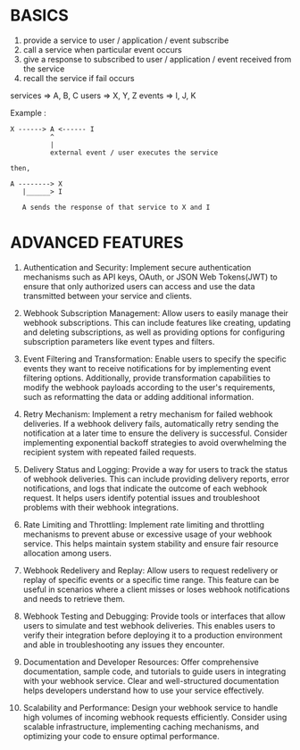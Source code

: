 BASICS
======

1. provide a service to user / application / event subscribe
2. call a service when particular event occurs
3. give a response to subscribed to user / application / event 
   received from the service
4. recall the service if fail occurs


services => A, B, C
users => X, Y, Z
events => I, J, K


Example : 

    X ------> A <------ I
              ^
              |
              external event / user executes the service

    then,

    A --------> X
       |______> I

       A sends the response of that service to X and I


ADVANCED FEATURES
=================

1. Authentication and Security: Implement secure authentication mechanisms such 
as API keys, OAuth, or JSON Web Tokens(JWT) to ensure that only authorized users
can access and use the data transmitted between your service and clients.

2. Webhook Subscription Management: Allow users to easily manage their webhook 
subscriptions. This can include features like creating, updating and deleting 
subscriptions, as well as providing options for configuring subscription 
parameters like event types and filters.

3. Event Filtering and Transformation: Enable users to specify the specific 
events they want to receive notifications for by implementing event filtering 
options. Additionally, provide transformation capabilities to modify the webhook
payloads according to the user's requirements, such as reformatting the data or 
adding additional information.

4. Retry Mechanism: Implement a retry mechanism for failed webhook deliveries. 
If a webhook delivery fails, automatically retry sending the notification at a 
later time to ensure the delivery is successful. Consider implementing 
exponential backoff strategies to avoid overwhelming the recipient system with 
repeated failed requests.

5. Delivery Status and Logging: Provide a way for users to track the status of 
webhook deliveries. This can include providing delivery reports, error 
notifications, and logs that indicate the outcome of each webhook request. It 
helps users identify potential issues and troubleshoot problems with their 
webhook integrations.

6. Rate Limiting and Throttling: Implement rate limiting and throttling 
mechanisms to prevent abuse or excessive usage of your webhook service. This 
helps maintain system stability and ensure fair resource allocation among users.

7. Webhook Redelivery and Replay: Allow users to request redelivery or replay of
specific events or a specific time range. This feature can be useful in 
scenarios where a client misses or loses webhook notifications and needs to 
retrieve them.

8. Webhook Testing and Debugging: Provide tools or interfaces that allow users 
to simulate and test webhook deliveries. This enables users to verify their 
integration before deploying it to a production environment and able in 
troubleshooting any issues they encounter.

9. Documentation and Developer Resources: Offer comprehensive documentation, 
sample code, and tutorials to guide users in integrating with your webhook 
service. Clear and well-structured documentation helps developers understand how
to use your service effectively.

10. Scalability and Performance: Design your webhook service to handle high 
volumes of incoming webhook requests efficiently. Consider using scalable 
infrastructure, implementing caching mechanisms, and optimizing your code to 
ensure optimal performance.